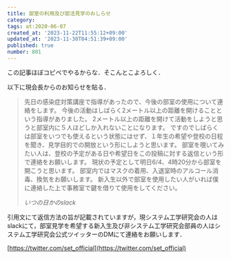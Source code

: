 ```yaml
---
title: 部室の利用及び部活見学のおしらせ
category:
tags: at:2020-06-07
created_at: '2023-11-22T11:55:12+09:00'
updated_at: '2023-11-30T04:51:39+09:00'
published: true
number: 801
---
```


この記事ほぼコピペでやるからな．そこんとこよろしく．

以下に現会長からのお知らせを貼る．

> 先日の感染症対策講座で指導があったので、今後の部室の使用について連絡をします。 今後の活動はしばらく2メートル以上の距離を開けることという指導がありました。 2メートル以上の距離を開けて活動をしようと思うと部室内に５人ほどしか入れないことになります。 ですのでしばらくは部室をいつでも使えるという状態にはせず、１年生の希望や登校の日程を聞き、見学目的での開放という形にしようと思います。 部室を覗いてみたい人は、登校の予定がある日や希望日をこの投稿に対する返信という形で連絡をお願いします。 現状の予定として明日6/4、4時20分から部室を開こうと思います。 部室内ではマスクの着用、入退室時のアルコール消毒、換気をお願いします。 新入生以外で部室を使用したい人がいれば僕に連絡した上で事務室で鍵を借りて使用をしてください。
> 
> <cite>いつの日かのslack</cite>

引用文にて返信方法の旨が記載されていますが，現システム工学研究会の人はslackにて，部室見学を希望する新入生及び非システム工学研究会部員の人はシステム工学研究会公式ツイッターのDMにて連絡をお願いします．

[https://twitter.com/set_official](https://twitter.com/set_official)
